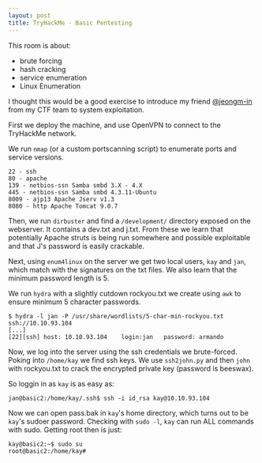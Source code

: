 ```yaml
---
layout: post
title: TryHackMe - Basic Pentesting
---
```


This room is about:
* brute forcing 
* hash cracking 
* service enumeration
* Linux Enumeration

I thought this would be a good exercise to introduce my friend [@jeongm-in](https://github.com/jeongm-in) from my CTF team to system exploitation.

First we deploy the machine, and use OpenVPN to connect to the TryHackMe network.

We run `nmap` (or a custom portscanning script) to enumerate ports and service versions. 

```
22 - ssh
80 - apache
139 - netbios-ssn Samba smbd 3.X - 4.X 
445 - netbios-ssn Samba smbd 4.3.11-Ubuntu
8009 - ajp13 Apache Jserv v1.3
8080 - http Apache Tomcat 9.0.7
```

Then, we run `dirbuster` and find a `/development/` directory exposed on the webserver. It contains a dev.txt and j.txt. From these we learn that potentially Apache struts is being run somewhere and possible exploitable and that J's password is easily crackable.

Next, using `enum4linux` on the server we get two local users, `kay` and `jan`, which match with the signatures on the txt files. We also learn that the minimum password length is 5. 

We run `hydra` with a slightly cutdown rockyou.txt we create using `awk` to ensure minimum 5 character passwords. 
```shell
$ hydra -l jan -P /usr/share/wordlists/5-char-min-rockyou.txt ssh://10.10.93.104
[...]
[22][ssh] host: 10.10.93.104	login:jan	password: armando
```

Now, we log into the server using the ssh credentials we brute-forced. Poking into  `/home/kay` we find ssh keys. We use `ssh2john.py` and then `john` with rockyou.txt to crack the encrypted private key (password is beeswax).

So loggin in as `kay` is as easy as: 

```shell
jan@basic2:/home/kay/.ssh$ ssh -i id_rsa kay@10.10.93.104
```

Now we can open pass.bak in `kay`'s home directory, which turns out to be `kay`'s sudoer password. Checking with `sudo -l`, `kay` can run ALL commands with sudo. Getting root then is just:
```shell
kay@basic2:~$ sudo su
root@basic2:/home/kay# 
```